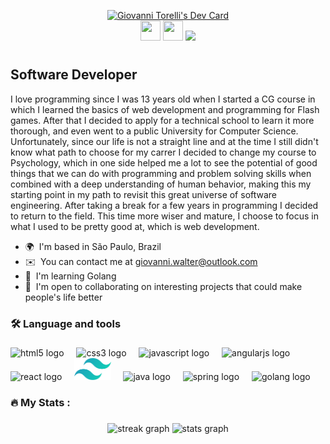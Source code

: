 <p align="center">
<a href="https://app.daily.dev/giovannitorelli"><img src="https://api.daily.dev/devcards/v2/1yCsFDOohQEh9fKQX9zMZ.png?r=y7c&type=wide" width="652" alt="Giovanni Torelli's Dev Card"/></a>
<br>
<a href="https://www.github.com/Torelli" target="_blank" rel="noreferrer"><img src="https://raw.githubusercontent.com/danielcranney/readme-generator/main/public/icons/socials/github-dark.svg" width="32" height="32" /></a> 
<a href="https://www.linkedin.com/in/giovanni-torelli" target="_blank" rel="noreferrer"><img src="https://raw.githubusercontent.com/danielcranney/readme-generator/main/public/icons/socials/linkedin.svg" width="32" height="32" /></a>
<img src="https://visitor-badge.laobi.icu/badge?page_id=Torelli.Torelli&"  />
</p>

#
Software Developer 
----------------------------------------

I love programming since I was 13 years old when I started a CG course in which I learned the basics of web development and programming for Flash games. After that I decided to apply for a technical school to learn it more thorough, and even went to a public University for Computer Science. Unfortunately, since our life is not a straight line and at the time I still didn't know what path to choose for my carrer I decided to change my course to Psychology, which in one side helped me a lot to see the potential of good things that we can do with programming and problem solving skills when combined with a deep understanding of human behavior, making this my starting point in my path to revisit this great universe of software engineering. After taking a break for a few years in programming I decided to return to the field. This time more wiser and mature, I choose to focus in what I used to be pretty good at, which is web development.

* 🌍  I'm based in São Paulo, Brazil
* ✉️  You can contact me at [giovanni.walter@outlook.com](mailto:giovanni.walter@outlook.com)
* 🧠  I'm learning Golang
* 🤝  I'm open to collaborating on interesting projects that could make people's life better

<h3 align="left">🛠 Language and tools</h3>

###

<div align="left">
  <img src="https://cdn.jsdelivr.net/gh/devicons/devicon/icons/html5/html5-original.svg" height="40" alt="html5 logo"  />
  <img width="12" />
  <img src="https://cdn.jsdelivr.net/gh/devicons/devicon/icons/css3/css3-original.svg" height="40" alt="css3 logo"  />
  <img width="12" />
  <img src="https://cdn.jsdelivr.net/gh/devicons/devicon/icons/javascript/javascript-original.svg" height="40" alt="javascript logo"  />
  <img width="12" />
  <img src="https://cdn.jsdelivr.net/gh/devicons/devicon/icons/angularjs/angularjs-original.svg" height="40" alt="angularjs logo"  />
  <img width="12" />
  <img src="https://cdn.jsdelivr.net/gh/devicons/devicon/icons/react/react-original.svg" height="40" alt="react logo"  />
  <img width="12" />
  <img src="https://raw.githubusercontent.com/aniftyco/awesome-tailwindcss/8df8c00bfbf040556346eff382951626b368289c/assets/logo.svg" height="35" alt="tailwindcss logo"  />
  <img width="12" />
  <img src="https://cdn.jsdelivr.net/gh/devicons/devicon/icons/java/java-original.svg" height="40" alt="java logo"  />
  <img width="12" />
  <img src="https://cdn.jsdelivr.net/gh/devicons/devicon/icons/spring/spring-original.svg" height="40" alt="spring logo"  />
  <img width="12" />
  <img src="https://www.vectorlogo.zone/logos/golang/golang-official.svg" height="35" alt="golang logo"  />
</div>

###

<h3 align="left">🔥   My Stats :</h3>

###

<div align="center">
  <img src="https://streak-stats.demolab.com?user=Torelli&locale=en&mode=daily&theme=dark&hide_border=false&border_radius=5&order=3" height="220" alt="streak graph"  />
  <img src="https://github-readme-stats.vercel.app/api?username=Torelli&hide_title=false&hide_rank=false&show_icons=true&include_all_commits=true&count_private=true&disable_animations=false&theme=dracula&locale=en&hide_border=false&order=1" height="250" alt="stats graph"  />
</div>

###
